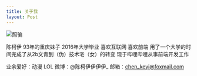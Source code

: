```yaml
---
title: 关于我
layout: Post
---
```


![照骗](https://avatars2.githubusercontent.com/u/12221080?v=3&s=230)

陈柯伊 93年的重庆妹子 2016年大学毕业
喜欢互联网 喜欢前端
用了一个大学的时间完成了从2b文青到（伪）技术宅（女）的转变
现于哔哩哔哩从事前端开发工作

业余爱好：动漫 LOL
微博：@陈柯伊伊伊伊_
邮箱：chen_keyi@foxmail.com
